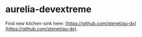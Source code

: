 # aurelia-devextreme

Find new kitchen-sink here: [https://github.com/stenet/au-dx](https://github.com/stenet/au-dx).
